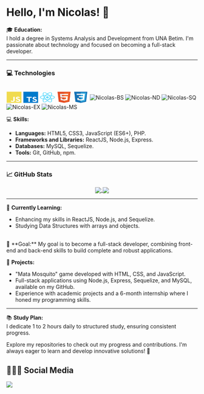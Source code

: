 # Hello, I'm Nicolas! 👋

🎓 **Education:**  
I hold a degree in Systems Analysis and Development from UNA Betim. I'm passionate about technology and focused on becoming a full-stack developer.  <hr />

### 💻 Technologies 
<div style="display: inline_block"><br>
  <img align="center" alt="Nicolas-Js" height="30" width="40" src="https://raw.githubusercontent.com/devicons/devicon/master/icons/javascript/javascript-plain.svg">
  <img align="center" alt="Nicolas-Ts" height="30" width="40" src="https://raw.githubusercontent.com/devicons/devicon/master/icons/typescript/typescript-plain.svg">
  <img align="center" alt="Nicolas-React" height="30" width="40" src="https://raw.githubusercontent.com/devicons/devicon/master/icons/react/react-original.svg">
  <img align="center" alt="Nicolas-HTML" height="30" width="40" src="https://raw.githubusercontent.com/devicons/devicon/master/icons/html5/html5-original.svg">
  <img align="center" alt="Nicolas-CSS" height="30" width="40" src="https://raw.githubusercontent.com/devicons/devicon/master/icons/css3/css3-original.svg">
  <img align="center" alt="Nicolas-BS" height="30" width="40"  src="https://cdn.jsdelivr.net/gh/devicons/devicon@latest/icons/bootstrap/bootstrap-original-wordmark.svg" />     <img align="center" alt="Nicolas-ND" height="30" width="40" src="https://cdn.jsdelivr.net/gh/devicons/devicon@latest/icons/nodejs/nodejs-original-wordmark.svg" />
  <img align="center" alt="Nicolas-SQ" height="30" width="40" src="https://cdn.jsdelivr.net/gh/devicons/devicon@latest/icons/sequelize/sequelize-original.svg" />
  <img align="center" alt="Nicolas-EX" height="30" width="40" src="https://cdn.jsdelivr.net/gh/devicons/devicon@latest/icons/express/express-original.svg" />
  <img align="center" alt="Nicolas-MS" height="30" width="40"  src="https://cdn.jsdelivr.net/gh/devicons/devicon@latest/icons/mysql/mysql-original.svg" /> <br/>
        
</div>

💻 **Skills:**  
- **Languages:** HTML5, CSS3, JavaScript (ES6+), PHP.  
- **Frameworks and Libraries:** ReactJS, Node.js, Express.  
- **Databases:** MySQL, Sequelize.  
- **Tools:** Git, GitHub, npm.
<hr />
  
 ### 📈 GitHub Stats
<p align=center>
  <a href="https://github.com/anuraghazra/github-readme-stats" title="Go to Source" target="_blank">
    <img height=165 align="center" src="https://github-readme-stats.vercel.app/api?username=nicolas-marques&show_icons=true&theme=react">
  </a>
  <a href="https://github.com/anuraghazra/github-readme-stats" target="_blank">
  <img height=165 align="center" src="https://github-readme-stats.vercel.app/api/top-langs/?username=nicolas-marques&layout=compact&theme=react" />
  </a>
</p>

<hr />

🌱 **Currently Learning:**  
- Enhancing my skills in ReactJS, Node.js, and Sequelize.  
- Studying Data Structures with arrays and objects.  
<br/>
🚀 **Goal:**  
My goal is to become a full-stack developer, combining front-end and back-end skills to build complete and robust applications.  

📂 **Projects:**  
- "Mata Mosquito" game developed with HTML, CSS, and JavaScript.  
- Full-stack applications using Node.js, Express, Sequelize, and MySQL, available on my GitHub.  
- Experience with academic projects and a 6-month internship where I honed my programming skills.
 <hr />

📚 **Study Plan:**  
I dedicate 1 to 2 hours daily to structured study, ensuring consistent progress.  





<p> Explore my repositories to check out my progress and contributions. I'm always eager to learn and develop innovative solutions! 🚀</p> 
  
  ## 🧑🏾‍🚀 Social Media
 
<div> 
 <a height="30" width="40" href="https://www.linkedin.com/in/nicolas-marques-31a11816a" target="_blank"><img src="https://img.shields.io/badge/-LinkedIn-%230077B5?style=for-the-badge&logo=linkedin&logoColor=white" target="_blank"></a> 
  
</div>

